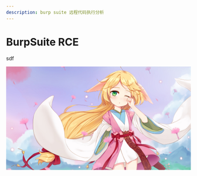 ```yaml
---
description: burp suite 远程代码执行分析
---
```


# BurpSuite RCE

sdf

![](../.gitbook/assets/a37cfca392c861061a8a65042ab4ef2a.jpg)

